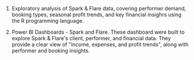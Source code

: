 1. Exploratory analysis of Spark & Flare data, covering performer demand, booking types, seasonal profit trends, and key financial insighrs using the R programming language.


2. Power BI Dashboards - Spark and Flare.
These dashboard were built to explore Spark & Flare's client, performer, and financial data. They provide a clear view of "income, expenses, and profit trends", along with performer and booking insights. 
